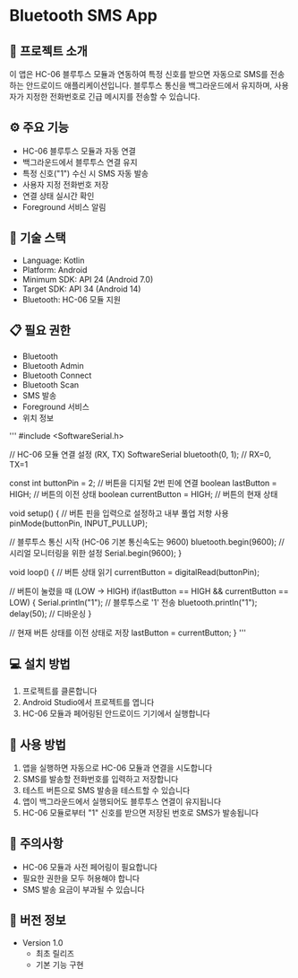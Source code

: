 # Bluetooth SMS App

## 📱 프로젝트 소개
이 앱은 HC-06 블루투스 모듈과 연동하여 특정 신호를 받으면 자동으로 SMS를 전송하는 안드로이드 애플리케이션입니다. 블루투스 통신을 백그라운드에서 유지하며, 사용자가 지정한 전화번호로 긴급 메시지를 전송할 수 있습니다.

## ⚙️ 주요 기능
- HC-06 블루투스 모듈과 자동 연결
- 백그라운드에서 블루투스 연결 유지
- 특정 신호("1") 수신 시 SMS 자동 발송
- 사용자 지정 전화번호 저장
- 연결 상태 실시간 확인
- Foreground 서비스 알림

## 🔧 기술 스택
- Language: Kotlin
- Platform: Android
- Minimum SDK: API 24 (Android 7.0)
- Target SDK: API 34 (Android 14)
- Bluetooth: HC-06 모듈 지원

## 📋 필요 권한
- Bluetooth
- Bluetooth Admin
- Bluetooth Connect
- Bluetooth Scan
- SMS 발송
- Foreground 서비스
- 위치 정보

'''
#include <SoftwareSerial.h>

// HC-06 모듈 연결 설정 (RX, TX)
SoftwareSerial bluetooth(0, 1); // RX=0, TX=1

const int buttonPin = 2;  // 버튼을 디지털 2번 핀에 연결
boolean lastButton = HIGH;  // 버튼의 이전 상태
boolean currentButton = HIGH;  // 버튼의 현재 상태

void setup() {
  // 버튼 핀을 입력으로 설정하고 내부 풀업 저항 사용
  pinMode(buttonPin, INPUT_PULLUP);
  
  // 블루투스 통신 시작 (HC-06 기본 통신속도는 9600)
  bluetooth.begin(9600);
  // 시리얼 모니터링을 위한 설정
  Serial.begin(9600);
}

void loop() {
  // 버튼 상태 읽기
  currentButton = digitalRead(buttonPin);

  // 버튼이 눌렸을 때 (LOW -> HIGH)
  if(lastButton == HIGH && currentButton == LOW) {
    Serial.println("1");
    // 블루투스로 '1' 전송
    bluetooth.println("1");
    delay(50);  // 디바운싱
  }

  // 현재 버튼 상태를 이전 상태로 저장
  lastButton = currentButton;
}
'''


## 💻 설치 방법
1. 프로젝트를 클론합니다
2. Android Studio에서 프로젝트를 엽니다
3. HC-06 모듈과 페어링된 안드로이드 기기에서 실행합니다

## 🚀 사용 방법
1. 앱을 실행하면 자동으로 HC-06 모듈과 연결을 시도합니다
2. SMS를 발송할 전화번호를 입력하고 저장합니다
3. 테스트 버튼으로 SMS 발송을 테스트할 수 있습니다
4. 앱이 백그라운드에서 실행되어도 블루투스 연결이 유지됩니다
5. HC-06 모듈로부터 "1" 신호를 받으면 저장된 번호로 SMS가 발송됩니다

## 📝 주의사항
- HC-06 모듈과 사전 페어링이 필요합니다
- 필요한 권한을 모두 허용해야 합니다
- SMS 발송 요금이 부과될 수 있습니다

## 🔄 버전 정보
- Version 1.0
  - 최초 릴리즈
  - 기본 기능 구현
